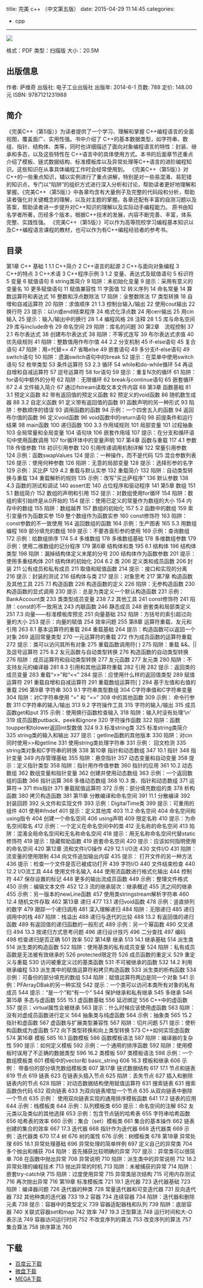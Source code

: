 title: 完美 c++ （中文第五版）
date: 2015-04-29 11:14:45
categories:
  - cpp
---

![](http://img3.douban.com/lpic/s27328243.jpg)

格式：PDF
类型：扫描版
大小：20.5M

<!--more-->

## 出版信息 ##

作者: 萨维奇 
出版社: 电子工业出版社
出版年: 2014-6-1
页数: 788
定价: 148.00元
ISBN: 9787121231988

## 简介 ##

《完美C++（第5版）》为读者提供了一个学习、理解和掌握 C++编程语言的全面视图，覆盖面广、实用性强。书中介绍了 C++的基本数据类型，如字符串、数组、指针、结构体、类等，同时也详细描述了面向对象编程语言的特性：封装、继承和多态，以及这些特性在 C++语言中的具体使用方式。本书的后面章节还重点介绍了模板、链式数据结构、标准模板库以及异常处理等C++语言的进阶编程知识。这些知识在从事具体编程工作时会经常使用到。
《完美C++（第5版）》对C++的一些重点知识，辅以实例进行了重点讲解，特别是对一些易混淆、易犯错的知识点，专门以“陷阱”的组织方式进行深入分析和讨论，帮助读者更好地理解和掌握。《完美C++（第5版）》中各章均含有大量例子及完整的代码段和分析，帮助读者强化对关键概念的理解，以及对主题的掌握。各章还配有丰富的自测习题以及答案，帮助读者进一步提升对C++知识的理解以及实际动手编程能力。
原书由知名学者所著，历经多个版本，根据C++技术的发展，内容不断完善、丰富，体系完整、实践性强。
《完美C++（第5版）》可以作为高等院校学习编程基本知识以及C++编程语言课程的教材，也可以作为有C++编程经验者的参考书。

## 目录 ##

第1章 C++ 基础 1
1.1 C++简介 2
C++语言的起源 2
C++与面向对象编程 3
C++的特点 3
C++术语 3
C++程序示例 3
1.2 变量、表达式及赋值语句 5
标识符 5
变量 6
赋值语句 8
string类简介 9
陷阱：未初始化变量 9
提示：采用有意义的变量名 10
更多赋值语句 11
赋值兼容性 11
字面值 12
转义序列 14
命名常量 14
算数运算符和表达式 16
整数和浮点数除法 17
陷阱：全整数除法 17
类型转换 18
自增和自减运算符 20
陷阱：求值顺序 21
1.3 控制台输入/输出 22
使用cout输出 22
换行符 23
提示：以\n或endl结束程序 24
格式化浮点数 24
用cerr输出 25
用cin输入 25
提示：输入/输出中的换行 28
1.4 编程风格 28
注释 28
1.5 库与命名空间 29
库与include命令 29
命名空间 29
陷阱：库名的问题 30
第2章　流程控制 37
2.1 布尔表达式 38
创建布尔表达式 38
陷阱：不等式连写 39
布尔表达式求值 40
优先级规则 41
陷阱：整数值用作布尔值 44
2.2 分支机制 45
if-else语句 45
复合语句 47
陷阱：用=代替== 47
省略else 49
嵌套语句 49
多分支if-else语句 49
switch语句 50
陷阱：遗漏switch语句中的break 52
提示：在菜单中使用switch语句 52
枚举类型 53
条件运算符 53
2.3 循环 54
while和do-while循环 54
再谈自增和自减运算符 57
逗号运算符 58
for语句 59
提示：重复N次的循环 61
陷阱：for语句中额外的分号 62
陷阱：无限循环 62
break与continue语句 65
嵌套循环 67
2.4 文件输入简介 67
通过ifstream读取文本文件内容 68
第3章 函数基础 81
3.1 预定义函数 82
带有返回值的预定义函数 82
预定义的void函数 86
随机数生成器 88
3.2 自定义函数 91
定义带有返回值的函数 91
函数声明的另一种形式 93
陷阱：参数顺序的错误 93
调用函数的函数 94
示例：一个四舍五入的函数 94
返回布尔值的函数 96
定义void函数 96
void函数中的return语句 98
前提条件和运行结果 98
main函数 100
递归函数 100
3.3 作用域规则 101
局部变量 101
过程抽象 103
全局常量和全局变量 104
语句块 106
嵌套作用域 107
提示：在分支和循环语句中使用函数调用 107
for循环体中的变量声明 107
第4章 函数与重载 117
4.1 参数 118
传值参数 118
初识引用参数 120
引用传递调用机制详解 122
常量引用参数 124
示例：函数swapValues 124
提示：一种操作，而不是代码 125
混合参数列表 126
提示：使用何种参数 126
陷阱：无意的局部变量 128
提示：选择形参的名字 129
示例：买比萨 129
4.2 重载与默认实参 132
重载简介 132
陷阱：自动类型转换与重载 134
重载解析的规则 135
示例：改写“买比萨程序” 136
默认参数 138
4.3 函数的测试和调试 140
assert宏 140
占位程序和驱动程序 141
第5章 数组 151
5.1 数组简介 152
数组的声明和引用 152
提示：对数组使用for循环 154
陷阱：数组的索引始终是从0开始的 154
提示：使用已定义的常量作为数组的大小 154
内存中的数组 155
陷阱：数组越界 157
数组的初始化 157
5.2 函数中的数组 159
索引变量作为函数实参 159
整个数组作为函数实参 160
const修饰符 163
陷阱：const参数的不一致使用 164
返回数组的函数 164
示例：生产图表 165
5.3 用数组编程 169
部分填充的数组 169
提示：不要吝啬形参的使用 169
示例：查询数组 172
示例：给数组排序 174
5.4 多维数组 178
多维数组基础 178
多维数组参数 179
示例：使用二维数组的记分程序 179
第6章 结构体和类 195
6.1 结构体 196
结构体类型 198
陷阱：漏掉结构体定义末尾的分号 200
结构体作为函数参数 201
提示：使用多重结构体 201
结构体的初始化 204
6.2 类 206
定义类和成员函数 206
封装 211
公有成员和私有成员 211
取值和赋值函数 214
提示：接口和实现的分离 216
提示：封装的测试 216
结构体与类 217
提示：对象思考 217
第7章 构造函数及其他工具 225
7.1 构造函数 226
构造函数的定义 226
陷阱：无参构造函数 230
构造函数的显式调用 230
提示：总是为类定义一个默认构造函数 231
示例：BankAccount类 233
类类型成员变量 238
7.2 其他工具 241
const修饰符 241
陷阱：const的不一致用法 243
内联函数 246
静态成员 248
嵌套类和局部类定义 251
7.3 向量——标准模板库预览 251
向量基础 252
陷阱：方括号的索引超过向量的大小 253
提示：向量的赋值 254
效率问题 255
第8章 运算符重载、友元和引用 263
8.1 基本运算符的重载 264
重载基础 264
提示：构造函数可以返回一个对象 269
返回常量类型 270
一元运算符的重载 272
作为成员函数的运算符重载 272
提示：类可以访问其所有对象 275
重载函数调用符( ) 275
陷阱：重载 &&、||及逗号运算符 275
8.2 友元函数与自动类型转换 276
构造函数的自动类型转换 276
陷阱：成员运算符和自动类型转换 277
友元函数 277
友元类 280
陷阱：不支持友元的编译器 281
8.3 引用和其他运算符重载 282
引用 282
提示：返回类的成员变量 283
重载“>>”和“<<” 284
提示：应使用什么样的返回值类型 289
赋值运算符 291
重载自增和自减运算符 291
重载数组运算符[ ] 294
基于左值和右值的重载 296
第9章 字符串 303
9.1 字符串类型数组 304
C字符串值和C字符串变量 304
陷阱：对C字符串使用 “=” 和 “==” 308
<cstring>中的其他函数 309
示例： 命令行参数 311
C字符串的输入/输出 313
9.2 字符操作工具 315
字符的输入/输出 315
成员函数get和put 315
示例：使用换行函数检查输入 318
陷阱：输入时没有处理‘\n’ 319
成员函数putback、peek和ignore 320
字符操作函数 322
陷阱：函数toupper和tolower返回int型数值 324
9.3 标准string类 325
标准string类简介 325
string类的输入和输出 327
提示：getline函数的其他版本 330
陷阱：对cin同时使用>>和getline 331
使用string类处理字符串 331
示例： 回文检测 335
string类对象和C字符串的转换 338
第10章 指针和动态数组 347
10.1 指针 348
指针变量 349
内存管理基础 355
陷阱：悬空指针 357
动态变量和自动变量 358
提示：定义指针类型 358
陷阱：指针用作传值参数 360
指针的应用 361
10.2 动态数组 362
数组变量和指针变量 362
创建并使用动态数组 363
示例：一个返回数组的函数 366
指针运算 368
多维动态数组 368
10.3 类、指针和动态数组 371
运算符-> 371
this指针 371
重载赋值运算符 372
示例：部分填充数组的类 378
析构函数 380
拷贝构造函数 381
第11章 分散编译和命名空间 391
11.1 分散编译 392
封装回顾 392
头文件和实现文件 393
示例：DigitalTime类 399
提示：可重用的组件 401
使用#ifndef 401
提示：定义其他库 403
11.2 命名空间 404
命名空间和using指令 404
创建一个命名空间 406
using声明 409
限定名称 410
提示：为命名空间取名 412
示例：一个定义在命名空间中的类 412
无名称的命名空间 413
陷阱：混淆全局命名空间和无名称命名空间 418
提示：用无名称命名空间代替static修饰符 419
提示：隐藏帮助函数 419
嵌套命名空间 420
提示：应该如何指明使用的命名空间 420
第12章 流和文件I/O操作 429
12.1 I/O流 430
文件I/O 431
陷阱：流变量的使用限制 434
向文件追加输出内容 435
提示： 打开文件的另一种方法 436
提示：检查一个文件是否已被成功打开 439
字符I/O 440
文件结束检查 440
12.2 I/O流工具 444
使用文件名输入 444
使用流函数进行格式化输出 444
控制符 447
保存设置的标记 448
更多的输出流成员函数 449
示例：整理文件格式 450
示例：编辑文本文件 452
12.3 流的继承层次：继承概述 455
流之间的继承 455
示例：另一版本的newLine函数 457
使用类stringstream解析字符串 460
12.4 随机文件存取 462
第13章 递归 477
13.1 递归void函数 478
示例：竖直排列的数字 479
跟踪一个递归调用 481
深入理解递归 484
陷阱：无限递归 485
递归调用中的栈 487
陷阱：栈溢出 488
递归与迭代的比较 488
13.2 有返回值的递归函数 489
有返回值的递归函数的一般形式 489
示例：另一个幂函数 490
交叉递归 494
13.3 按递归方式思考问题 496
递归设计技巧 496
二分查找 497
编码 498
检查递归是否正确 501
效率 502
第14章 继承 513
14.1 继承基础 514
派生类 514
派生类的构造函数 522
陷阱：使用基类的私有成员变量 524
陷阱：私有成员函数是无法被有效继承的 526
protected限定符 526
成员函数的重定义 529
重定义与重载 530
访问被重定义过的基类函数 531
不可被继承的函数 532
14.2 利用继承编程 533
派生类中的赋值运算符和拷贝构造函数 533
派生类的析构函数 534
示例：可备份的部分填充的数组 534
陷阱：赋值运算符两边是同一个对象 541
示例：PFArrayDBak的另一种实现 542
提示：一个类可以访问本类所有对象的私有成员 544
提示：“是一个”和“有一个” 544
保护继承和私有继承 545
多继承 546
第15章 多态与虚函数 555
15.1 虚函数基础 556
延迟绑定 556
C++中的虚函数 557
提示：virtual属性会被继承 563
提示：什么时候应该使用虚函数 563
陷阱：没有对虚成员函数进行定义 564
抽象类与纯虚函数 564
示例：抽象类 565
15.2 指针和虚函数 567
虚函数与扩展类型兼容性 567
陷阱：切片问题 571
提示：使析构函数成为虚函数 572
向下类型转换和向上类型转换 573
C++如何实现虚函数 574
第16章 模板 585
16.1 函数模板 586
函数模板语法 587
陷阱：编译器的复杂性 590
提示：如何定义模板 592
示例：一个通用的排序函数 592
陷阱：使用模板时误用了不正确的数据类型 596
16.2 类模板 597
类模板语法 598
示例：一个数组模板类 601
模板中的vector和 basic_string 606
16.3 模板和继承 606
示例： 带备份的部分填充数组模板类 607
第17章 链式数据结构 617
17.1 节点和链表 619
节点 619
链表 623
在链表头插入节点 625
陷阱：丢失节点 627
插入和删除链表内的节点 628
陷阱：对动态数据结构使用赋值运算符 631
搜索链表 631
搜索函数伪代码 632
双向链表 633
为双向链表增加一个节点 635
从双向链表中删除一个节点 635
示例： 使用双向链表实现的通用排序模板函数 641
17.2 链表的应用 644
示例：栈模板类 644
示例：队列模板类 650
提示：命名空间的注解 652
友元类以及类似的其他选择 653
示例：包含节点链的哈希表 655
字符串哈希函数 656
哈希表的效率 660
示例：集合（set）模板类 661
集合的基本操作 662
链表创建的集合的效率 667
17.3 迭代器 668
指针作为迭代器 668
迭代器类 669
示例：迭代器类 670
17.4 树 676
树的属性 676
示例：树模板类 678
第18章 异常处理 695
18.1 异常处理基础 696
异常处理的简单样例 697
定义自己的异常类 704
多个抛出和捕获 704
陷阱：首先捕获比较明确的异常 707
提示：异常类可以很简单 708
在函数中抛出异常 708
异常说明 710
陷阱：派生类中的异常说明 712
18.2 异常处理的编程技术 713
抛出异常的时机 713
陷阱：未被捕获的异常 714
陷阱：嵌套try-catch块 715
陷阱：过度使用异常 715
异常类层次结构 715
可用内存测试 716
再次抛出异常 716
第19章 标准模板库 721
19.1 迭代器 723
迭代器基础 723
陷阱：编译器问题 726
迭代器的种类 728
常量迭代器和可变迭代器 731
反向迭代器 732
其他种类的迭代器 733
19.2 容器 734
连续容器 734
陷阱：迭代器和删除元素 738
提示：容器中的类型定义 739
容器适配器栈和队列 739
陷阱：底层容器 740
关联式容器set和map 742
效率 747
19.3 泛型算法 748
运行时间和大-O表示法 749
容器访问运行时间 752
不改变序列的算法 753
改变序列的算法 757
集合算法 758
排序算法 760

## 下载 ##

+ [百度云下载](http://pan.baidu.com/s/1jG27rKE)
+ [微盘下载](http://vdisk.weibo.com/s/aADaW4YROVqTt)
+ [MEGA下载](https://mega.co.nz/#!LV0UEAxa!7ntFbHJDg__rAobD0mzbYQ_-a_h0k7oW1cmD_yKlSM8)

<!-- 2e
* [微盘下载](http://vdisk.weibo.com/s/aADaW4YRP1kkW)
* [百度云下载](http://pan.baidu.com/s/1cxCQy)
* [MEGA下载](https://mega.co.nz/#!XYclzBwT!_ESzD3W26S19hyszQVkfuWMn_J8N2H9QXVu7T132fRc)
-->